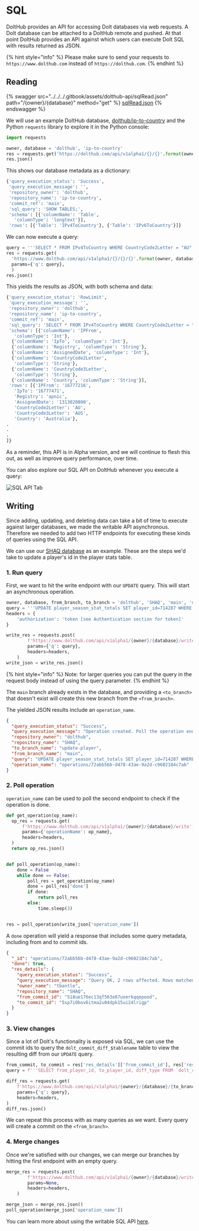 # SQL

DoltHub provides an API for accessing Dolt databases via web requests. A Dolt database can be attached to a DoltHub remote and pushed. At that point DoltHub provides an API against which users can execute Dolt SQL with results returned as JSON.

{% hint style="info" %}
Please make sure to send your requests to `https://www.dolthub.com` instead of `https://dolthub.com`.
{% endhint %}

## Reading

{% swagger src="../../../.gitbook/assets/dolthub-api/sqlRead.json" path="/{owner}/{database}" method="get" %}
[sqlRead.json](../../../.gitbook/assets/dolthub-api/sqlRead.json)
{% endswagger %}

We will use an example DoltHub database, [dolthub/ip-to-country](https://www.dolthub.com/repositories/dolthub/ip-to-country/) and the Python `requests` library to explore it in the Python console:

```python
import requests

owner, database = 'dolthub', 'ip-to-country'
res = requests.get('https://dolthub.com/api/v1alpha1/{}/{}'.format(owner, database))
res.json()
```

This shows our database metadata as a dictionary:

```python
{'query_execution_status': 'Success',
 'query_execution_message': '',
 'repository_owner': 'dolthub',
 'repository_name': 'ip-to-country',
 'commit_ref': 'main',
 'sql_query': 'SHOW TABLES;',
 'schema': [{'columnName': 'Table',
   'columnType': 'longtext'}],
 'rows': [{'Table': 'IPv4ToCountry'}, {'Table': 'IPv6ToCountry'}]}
```

We can now execute a query:

```python
query = '''SELECT * FROM IPv4ToCountry WHERE CountryCode2Letter = "AU"'''
res = requests.get(
  'https://www.dolthub.com/api/v1alpha1/{}/{}/{}'.format(owner, database, branch),
  params={'q': query},
  )
res.json()
```

This yields the results as JSON, with both schema and data:

```python
{'query_execution_status': 'RowLimit',
 'query_execution_message': '',
 'repository_owner': 'dolthub',
 'repository_name': 'ip-to-country',
 'commit_ref': 'main',
 'sql_query': 'SELECT * FROM IPv4ToCountry WHERE CountryCode2Letter = "AU"',
 'schema': [{'columnName': 'IPFrom',
   'columnType': 'Int'},
  {'columnName': 'IpTo', 'columnType': 'Int'},
  {'columnName': 'Registry', 'columnType': 'String'},
  {'columnName': 'AssignedDate', 'columnType': 'Int'},
  {'columnName': 'CountryCode2Letter',
   'columnType': 'String'},
  {'columnName': 'CountryCode3Letter',
   'columnType': 'String'},
  {'columnName': 'Country', 'columnType': 'String'}],
 'rows': [{'IPFrom': '16777216',
   'IpTo': '16777471',
   'Registry': 'apnic',
   'AssignedDate': '1313020800',
   'CountryCode2Letter': 'AU',
   'CountryCode3Letter': 'AUS',
   'Country': 'Australia'},
.
.
.
]}
```

As a reminder, this API is in Alpha version, and we will continue to flesh this out, as well as improve query performance, over time.

You can also explore our SQL API on DoltHub whenever you execute a query:

![SQL API Tab](../../../.gitbook/assets/sql-api-tab-dolthub.png)

## Writing

Since adding, updating, and deleting data can take a bit of time to execute against larger databases, we made the writable API asynchronous. Therefore we needed to add two HTTP endpoints for executing these kinds of queries using the SQL API.

We can use our [SHAQ database](https://www.dolthub.com/repositories/dolthub/SHAQ) as an example. These are the steps we'd take to update a player's id in the player stats table.

### 1. Run query

First, we want to hit the write endpoint with our `UPDATE` query. This will start an asynchronous operation.

```python
owner, database, from_branch, to_branch = 'dolthub', 'SHAQ', 'main', 'update-player'
query = '''UPDATE player_season_stat_totals SET player_id=714287 WHERE player_id=15404617'''
headers = {
    'authorization': 'token [see Authentication section for token]'
}

write_res = requests.post(
        f'https://www.dolthub.com/api/v1alpha1/{owner}/{database}/write/{from_branch}/{to_branch}',
        params={'q': query},
        headers=headers,
    )
write_json = write_res.json()
```

{% hint style="info" %}
Note: for larger queries you can put the query in the request body instead of using the query parameter.
{% endhint %}

The `main` branch already exists in the database, and providing a `<to_branch>` that doesn't exist will create this new branch from the `<from_branch>`.

The yielded JSON results include an `operation_name`.

```json
{
  "query_execution_status": "Success",
  "query_execution_message": "Operation created. Poll the operation endpoint to see the execution status of this query.",
  "repository_owner": "dolthub",
  "repository_name": "SHAQ",
  "to_branch_name": "update-player",
  "from_branch_name": "main",
  "query": "UPDATE player_season_stat_totals SET player_id=714287 WHERE player_id=15404617",
  "operation_name": "operations/72abb56b-d478-43ae-9a2d-c9602184c7ab"
}
```

### 2. Poll operation

`operation_name` can be used to poll the second endpoint to check if the operation is done.

```python
def get_operation(op_name):
  op_res = requests.get(
      f'https://www.dolthub.com/api/v1alpha1/{owner}/{database}/write',
      params={'operationName': op_name},
      headers=headers,
  )
  return op_res.json()


def poll_operation(op_name):
    done = False
    while done == False:
        poll_res = get_operation(op_name)
        done = poll_res['done']
        if done:
            return poll_res
        else:
            time.sleep(3)


res = poll_operation(write_json['operation_name'])
```

A `done` operation will yield a response that includes some query metadata, including from and to commit ids.

```json
{
  "_id": "operations/72abb56b-d478-43ae-9a2d-c9602184c7ab",
  "done": true,
  "res_details": {
    "query_execution_status": "Success",
    "query_execution_message": "Query OK, 2 rows affected. Rows matched: 2  Changed: 2  Warnings: 0.",
    "owner_name": "tbantle",
    "repository_name": "SHAQ",
    "from_commit_id": "518ue176ec13qf563e87uoerkqqepood",
    "to_commit_id": "5sp7i0bov6itma2u04dpk15ui24lrigp"
  }
}
```

### 3. View changes

Since a lot of Dolt's functionality is exposed via SQL, we can use the commit ids to query the `dolt_commit_diff_$tablename` table to view the resulting diff from our `UPDATE` query.

```python
from_commit, to_commit = res['res_details']['from_commit_id'], res['res_details']['to_commit_id']
query = f'''SELECT from_player_id, to_player_id, diff_type FROM `dolt_commit_diff_player_season_stat_totals` WHERE from_commit="{from_commit}" AND to_commit="{to_commit}"'''

diff_res = requests.get(
    f'https://www.dolthub.com/api/v1alpha1/{owner}/{database}/{to_branch}',
    params={'q': query},
    headers=headers,
)
diff_res.json()
```

We can repeat this process with as many queries as we want. Every query will create a commit on the `<from_branch>`.

### 4. Merge changes

Once we're satisfied with our changes, we can merge our branches by hitting the first endpoint with an empty query.

```python
merge_res = requests.post(
        f'https://www.dolthub.com/api/v1alpha1/{owner}/{database}/write/{to_branch}/{from_branch}',
        params=None,
        headers=headers,
    )

merge_json = merge_res.json()
poll_operation(merge_json['operation_name'])
```

You can learn more about using the writable SQL API [here](https://www.dolthub.com/blog/2022-01-12-sql-api-writes/).
